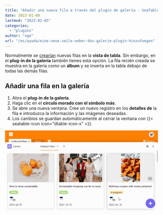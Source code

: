 ```yaml
---
title: "Añadir una nueva fila a través del plugin de galería - SeaTable"
date: 2023-01-08
lastmod: "2023-02-03"
categories: 
  - "plugins"
author: "vge"
url: "/es/ayuda/eine-neue-zeile-ueber-das-galerie-plugin-hinzufuegen"
---
```


Normalmente se [crearían](https://seatable.io/es/docs/arbeiten-mit-zeilen/hinzufuegen-einer-zeile/) nuevas filas en la **vista de tabla**. Sin embargo, en el **plug-in de la galería** también tienes esta opción. La fila recién creada se muestra en la galería como un **álbum** y se inserta en la tabla debajo de todas las demás filas.

## Añadir una fila en la galería

1. Abra el **plug-in de la galería**.
2. Haga clic en el **círculo morado con el símbolo más**.
3. Se abre una nueva ventana. Cree un nuevo registro en los **detalles de** la fila e introduzca la información y las imágenes deseadas.
4. Los cambios se guardan automáticamente al cerrar la ventana con {{< seatable-icon icon="dtable-icon-x" >}}.

![Añadir una nueva fila a través del plugin de galería](images/Eine-neue-Zeile-ueber-das-Galerie-Plugin-hinzufuegen.gif)
